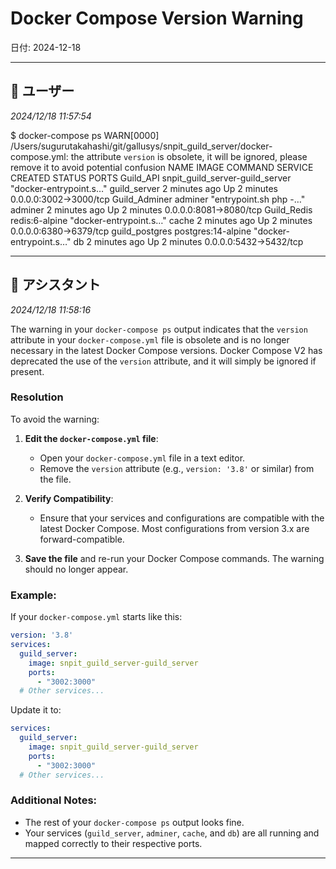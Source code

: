 # Docker Compose Version Warning

日付: 2024-12-18

---

## 👤 ユーザー
*2024/12/18 11:57:54*

$ docker-compose ps
WARN[0000] /Users/sugurutakahashi/git/gallusys/snpit_guild_server/docker-compose.yml: the attribute `version` is obsolete, it will be ignored, please remove it to avoid potential confusion 
NAME             IMAGE                             COMMAND                   SERVICE        CREATED         STATUS         PORTS
Guild_API        snpit_guild_server-guild_server   "docker-entrypoint.s…"   guild_server   2 minutes ago   Up 2 minutes   0.0.0.0:3002-&gt;3000/tcp
Guild_Adminer    adminer                           "entrypoint.sh php -…"   adminer        2 minutes ago   Up 2 minutes   0.0.0.0:8081-&gt;8080/tcp
Guild_Redis      redis:6-alpine                    "docker-entrypoint.s…"   cache          2 minutes ago   Up 2 minutes   0.0.0.0:6380-&gt;6379/tcp
guild_postgres   postgres:14-alpine                "docker-entrypoint.s…"   db             2 minutes ago   Up 2 minutes   0.0.0.0:5432-&gt;5432/tcp

---

## 🤖 アシスタント
*2024/12/18 11:58:16*

The warning in your `docker-compose ps` output indicates that the `version` attribute in your `docker-compose.yml` file is obsolete and is no longer necessary in the latest Docker Compose versions. Docker Compose V2 has deprecated the use of the `version` attribute, and it will simply be ignored if present.

### Resolution

To avoid the warning:

1. **Edit the `docker-compose.yml` file**:
   - Open your `docker-compose.yml` file in a text editor.
   - Remove the `version` attribute (e.g., `version: '3.8'` or similar) from the file.

2. **Verify Compatibility**:
   - Ensure that your services and configurations are compatible with the latest Docker Compose. Most configurations from version 3.x are forward-compatible.

3. **Save the file** and re-run your Docker Compose commands. The warning should no longer appear.

### Example:
If your `docker-compose.yml` starts like this:
```yaml
version: '3.8'
services:
  guild_server:
    image: snpit_guild_server-guild_server
    ports:
      - "3002:3000"
  # Other services...
```

Update it to:
```yaml
services:
  guild_server:
    image: snpit_guild_server-guild_server
    ports:
      - "3002:3000"
  # Other services...
```

### Additional Notes:
- The rest of your `docker-compose ps` output looks fine.
- Your services (`guild_server`, `adminer`, `cache`, and `db`) are all running and mapped correctly to their respective ports.

---
